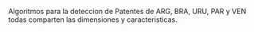Algoritmos para la deteccion de Patentes de ARG, BRA, URU, PAR y VEN
todas comparten las dimensiones y caracteristicas.

